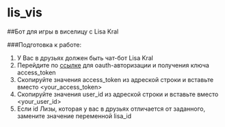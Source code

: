 # lis_vis
##Бот для игры в виселицу с Lisa Kral

###Подготовка к работе:
1. У Вас в друзьях должен быть чат-бот Lisa Kral
2. Перейдите по [ссылке](https://oauth.vk.com/authorize?client_id=5429354&display=page&redirect_uri=https://oauth.vk.com/blank.html&scope=messages&response_type=token&v=5.50) для oauth-авторизации и получения ключа access_token
3. Скопируйте значения access_token из адреской строки и вставьте вместо <your_access_token>
4. Скопируйте значения user_id из адреской строки и вставьте вместо <your_user_id>
5. Если id Лизы, которая у вас в друзьях отличается от заданного, замените значение переменной lisa_id
